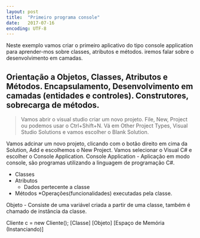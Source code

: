 ```yaml
---
layout: post
title:  "Primeiro programa console"
date:   2017-07-16
encoding: UTF-8
---
```


<p class="intro"><span class="dropcap">N</span>este exemplo vamos criar o primeiro aplicativo do tipo console application para aprender-mos sobre classes, atributos e métodos. iremos falar sobre
o desenvolvimento em camadas.</p>


## Orientação a Objetos, Classes, Atributos e Métodos. Encapsulamento, Desenvolvimento em camadas (entidades e controles). Construtores, sobrecarga de métodos.


<blockquote>Vamos abrir o visual studio criar um novo projeto. File, New, Project ou podemos usar o Ctrl+Shift+N. Vá em Other Project Types, Visual Studio Solutions e vamos escolher o Blank Solution.</blockquote>

Vamos adcinar um novo projeto, clicando com o botão direito em cima da Solution, Add e escolhemos o New Project. Vamos selecionar o Visual C# e escolher o Console Application.
Console Application - Aplicação em modo console, são programas utilizando a linguagem de programação C#.


* Classes
* Atributos
  * Dados pertecente a classe
* Métodos
	*Operações(funcionalidades) executadas pela classe.

Objeto - Consiste de uma variável criada a partir de uma classe, também é
chamado de instância da classe.

Cliente c = new Cliente();
[Classe] [Objeto] [Espaço de Memória (Instanciando)]

